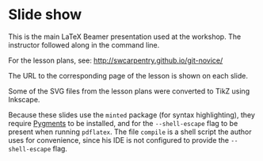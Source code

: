 # Slide show

This is the main LaTeX Beamer presentation used at the workshop. The instructor followed along in the command line.

For the lesson plans, see: <http://swcarpentry.github.io/git-novice/>

The URL to the corresponding page of the lesson is shown on each slide.

Some of the SVG files from the lesson plans were converted to TikZ using Inkscape.

Because these slides use the ``minted`` package (for syntax highlighting), they require [Pygments](http://pygments.org/) to be installed, and for the ``--shell-escape`` flag to be present when running ``pdflatex``. The file ``compile`` is a shell script the author uses for convenience, since his IDE is not configured to provide the ``--shell-escape`` flag.
